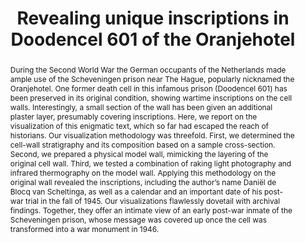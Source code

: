 ---
title: "Revealing unique inscriptions in Doodencel 601 of the Oranjehotel"
layout: publication
categories:
  - Publications
tags:
  - History
  - Thermography
  - Material Science
  - Image Processing
last_modified_at: 2020-08-10T10:58:58-01:00
venue: "Heritage Science"
abstract: "During the Second World War the German occupants of the Netherlands made ample use of the Scheveningen prison near The Hague, popularly nicknamed the Oranjehotel. One former death cell in this infamous prison (Doodencel 601) has been preserved in its original condition, showing wartime inscriptions on the cell walls. Interestingly, a small section of the wall has been given an additional plaster layer, presumably covering inscriptions. Here, we report on the visualization of this enigmatic text, which so far had escaped the reach of historians. Our visualization methodology was threefold. First, we determined the cell-wall stratigraphy and its composition based on a sample cross-section. Second, we prepared a physical model wall, mimicking the layering of the original cell wall. Third, we tested a combination of raking light photography and infrared thermography on the model wall. Applying this methodology on the original wall revealed the inscriptions, including the author’s name Daniël de Blocq van Scheltinga, as well as a calendar and an important date of his post-war trial in the fall of 1945. Our visualizations flawlessly dovetail with archival findings. Together, they offer an intimate view of an early post-war inmate of the Scheveningen prison, whose message was covered up once the cell was transformed into a war monument in 1946."
authors: "J. Wembe, R. van den Brink, E. Mooldijk, N. Feirabend, R. Wiersma, J. Sietsma and J. Dik"
type: "Article"
doi: "10.1186/s40494-020-00418-8" 
bib: "@Article{WempeRevealing2020,<br />
  &nbsp;&nbsp;author    = {Joost Wembe, Rick van den Brink, Esmée Mooldijk, Nienke Feirabend, Ruben Wiersma, Jilt Sietsma, Joris Dik},<br />
  &nbsp;&nbsp;journal   = {Heritage Science},<br />
  &nbsp;&nbsp;title     = {Revealing unique inscriptions of a Nazi collaborator in Doodencel 601 of the Oranjehotel},<br />
  &nbsp;&nbsp;year      = {2020},<br />
  &nbsp;&nbsp;month     = {July},<br />
  &nbsp;&nbsp;number    = {74},<br />
  &nbsp;&nbsp;volume    = {8},<br />
  &nbsp;&nbsp;publisher = {Springer},<br />
  &nbsp;&nbsp;doi       = {10.1186/s40494-020-00418-8},<br />
}"
---